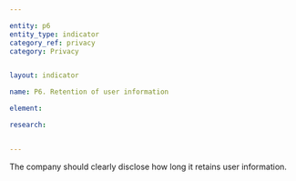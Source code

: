 ```yaml
---

entity: p6
entity_type: indicator
category_ref: privacy
category: Privacy


layout: indicator

name: P6. Retention of user information

element: 

research: 


---
```

The company should clearly disclose how long it retains user information.